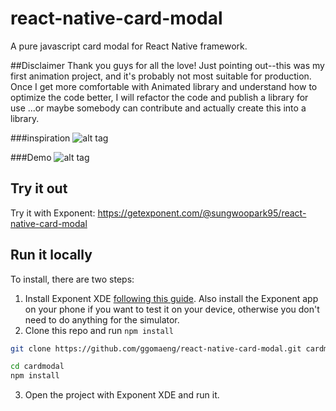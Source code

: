# react-native-card-modal
A pure javascript card modal for React Native framework.

##Disclaimer
Thank you guys for all the love! Just pointing out--this was my first animation project, and it's probably not most suitable for production. Once I get more comfortable with Animated library and understand how to optimize the code better, I will refactor the code and publish a library for use ...or maybe somebody can contribute and actually create this into a library. 

###inspiration
![alt tag](https://raw.githubusercontent.com/ggomaeng/react-native-card-modal/master/inspiration.gif)

###Demo
![alt tag](https://raw.githubusercontent.com/ggomaeng/react-native-card-modal/master/demo.gif)

## Try it out

Try it with Exponent: https://getexponent.com/@sungwoopark95/react-native-card-modal

## Run it locally

To install, there are two steps:

1. Install Exponent XDE [following this
guide](https://docs.getexponent.com/versions/latest/introduction/installation.html).
Also install the Exponent app on your phone if you want to test it on
your device, otherwise you don't need to do anything for the simulator.
2. Clone this repo and run `npm install`
  ```bash
  git clone https://github.com/ggomaeng/react-native-card-modal.git cardmodal

  cd cardmodal
  npm install
  ```
3. Open the project with Exponent XDE and run it.

